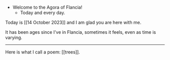 - Welcome to the Agora of Flancia!
  - Today and every day.

Today is [[14 October 2023]] and I am glad you are here with me.

It has been ages since I've in Flancia, sometimes it feels, even as time is varying.

<hr />

Here is what I call a poem: [[trees]].
